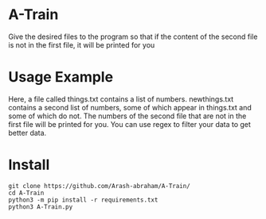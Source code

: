 # A-Train
Give the desired files to the program so that if the content of the second file is not in the first file, it will be printed for you

# Usage Example
Here, a file called things.txt contains a list of numbers. newthings.txt contains a second list of numbers, some of which appear in things.txt and some of which do not. The numbers of the second file that are not in the first file will be printed for you.
You can use regex to filter your data to get better data.

# Install

```
git clone https://github.com/Arash-abraham/A-Train/
cd A-Train
python3 -m pip install -r requirements.txt
python3 A-Train.py
```

